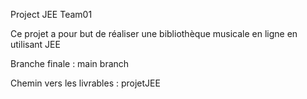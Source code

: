 <p>Project JEE Team01<p>
<p>Ce projet a pour but de réaliser une bibliothèque musicale en ligne en utilisant JEE<p>
<p>Branche finale : main branch</p>
<p>Chemin vers les livrables : projetJEE</p>
